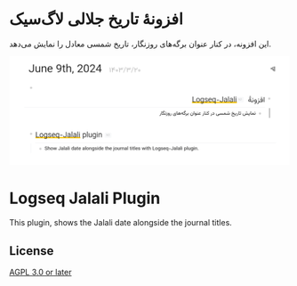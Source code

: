 # افزونهٔ تاریخ جلالی لاگ‌سیک

این افزونه، در کنار عنوان برگه‌های روزنگار، تاریخ شمسی معادل را نمایش می‌دهد.

![logseq-jalali](./images/screenshot1.png)


# Logseq Jalali Plugin
This plugin, shows the Jalali date alongside the journal titles.


## License

[AGPL 3.0 or later](./LICENSE)
